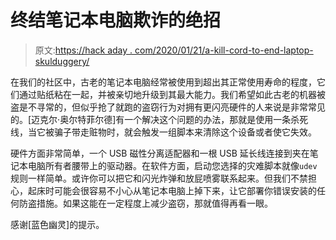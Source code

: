 # 终结笔记本电脑欺诈的绝招

> 原文:[https://hack aday . com/2020/01/21/a-kill-cord-to-end-laptop-skulduggery/](https://hackaday.com/2020/01/21/a-kill-cord-to-end-laptop-skulduggery/)

在我们的社区中，古老的笔记本电脑经常被使用到超出其正常使用寿命的程度，它们通过贴纸粘在一起，并被亲切地升级到其最大能力。我们希望如此古老的机器被盗是不寻常的，但似乎抢了就跑的盗窃行为对拥有更闪亮硬件的人来说是非常常见的。[迈克尔·奥尔特菲尔德]有一个解决这个问题的办法，那就是使用一条杀死线，当它被骗子带走赃物时，就会触发一组脚本来清除这个设备或者使它失效。

硬件方面非常简单，一个 USB 磁性分离适配器和一根 USB 延长线连接到夹在笔记本电脑所有者腰带上的驱动器。在软件方面，启动您选择的灾难脚本就像`udev`规则一样简单。或许你可以把它和闪光炸弹和放屁喷雾联系起来。但我们不禁担心，起床时可能会很容易不小心从笔记本电脑上掉下来，让它部署你错误安装的任何防盗措施。如果这能在一定程度上减少盗窃，那就值得再看一眼。

感谢[蓝色幽灵]的提示。